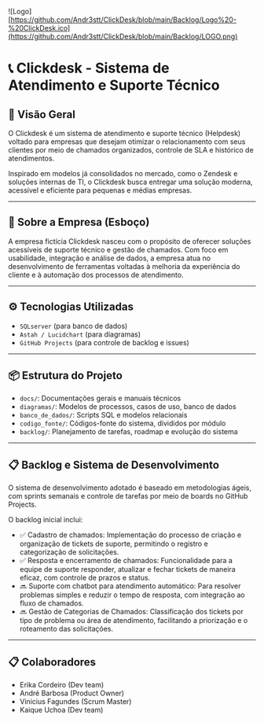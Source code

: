   ![Logo] [https://github.com/Andr3stt/ClickDesk/blob/main/Backlog/Logo%20-%20ClickDesk.ico](https://github.com/Andr3stt/ClickDesk/blob/main/Backlog/LOGO.png)


# 📞 Clickdesk - Sistema de Atendimento e Suporte Técnico

## 🧩 Visão Geral

O Clickdesk é um sistema de atendimento e suporte técnico (Helpdesk) voltado para empresas que desejam otimizar o relacionamento com seus clientes por meio de chamados organizados, controle de SLA e histórico de atendimentos.

Inspirado em modelos já consolidados no mercado, como o Zendesk e soluções internas de TI, o Clickdesk busca entregar uma solução moderna, acessível e eficiente para pequenas e médias empresas.

---

## 🏢 Sobre a Empresa (Esboço)

A empresa fictícia Clickdesk nasceu com o propósito de oferecer soluções acessíveis de suporte técnico e gestão de chamados. Com foco em usabilidade, integração e análise de dados, a empresa atua no desenvolvimento de ferramentas voltadas à melhoria da experiência do cliente e à automação dos processos de atendimento.

---

## ⚙️ Tecnologias Utilizadas
- `SQLserver` (para banco de dados)
- `Astah / Lucidchart` (para diagramas)
- `GitHub Projects` (para controle de backlog e issues)

---

## 📦 Estrutura do Projeto

- `docs/`: Documentações gerais e manuais técnicos
- `diagramas/`: Modelos de processos, casos de uso, banco de dados
- `banco_de_dados/`: Scripts SQL e modelos relacionais
- `codigo_fonte/`: Códigos-fonte do sistema, divididos por módulo
- `backlog/`: Planejamento de tarefas, roadmap e evolução do sistema

---

## 📋 Backlog e Sistema de Desenvolvimento

O sistema de desenvolvimento adotado é baseado em metodologias ágeis, com sprints semanais e controle de tarefas por meio de boards no GitHub Projects.

O backlog inicial inclui:

- ✅ Cadastro de chamados: Implementação do processo de criação e organização de tickets de suporte, permitindo o registro e categorização de solicitações.
- ✅ Resposta e encerramento de chamados: Funcionalidade para a equipe de suporte responder, atualizar e fechar tickets de maneira eficaz, com controle de prazos e status.
- 🔜 Suporte com chatbot para atendimento automático: Para resolver problemas simples e reduzir o tempo de resposta, com integração ao fluxo de chamados.
- 🔜 Gestão de Categorias de Chamados: Classificação dos tickets por tipo de problema ou área de atendimento, facilitando a priorização e o roteamento das solicitações.

---
## 📋 Colaboradores

- Erika Cordeiro (Dev team)
- André Barbosa (Product Owner)
- Vinicius Fagundes (Scrum Master)
- Kaique Uchoa (Dev team)


